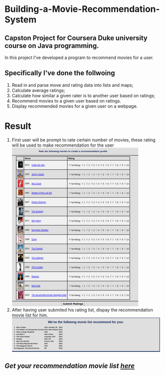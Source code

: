 # Building-a-Movie-Recommendation-System

## Capston Project for Coursera Duke university course on Java programming.

In this project I've developed a program to recommend movies for a user.

## Specifically I've done the follwoing

1. Read in and parse move and rating data into lists and maps;
1. Calculate average ratings;
1. Calculate how similar a given rater is to another user based on ratings; 
1. Recommend movies to a given user based on ratings. 
1. Display recommended movies for a given user on a webpage.

# Result
1. First user will be prompt to rate certain number of movies, these rating will be used to make recommendation for the user
![First Rate the movies](/img/MoiveListToRate.png)
1. After having user submited his rating list, dispay the recommendation movie list for him.
![Recommended movie list for user](/img/RecommendatedList.png)

## *Get your recommendation movie list [here](http://www.dukelearntoprogram.com/capstone/recommender.php?id=2mJbkxZPC50RBV)*


